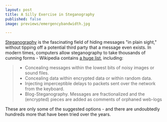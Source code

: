 ```yaml
--- 
layout: post
title: A Silly Exercise in Steganography
published: false
image: previews/emergencybandwidth.jpg

---
```


[Steganography](http://en.wikipedia.org/wiki/Steganography) is the fascinating field of hiding messages "in plain sight," without tipping off a potential third party that a message even exists. In modern times, computers allow steganography to take thousands of cunning forms -  Wikipedia contains [a huge list](http://en.wikipedia.org/wiki/Steganography#Digital), including:

> - Concealing messages within the lowest bits of noisy images or sound files.
> - Concealing data within encrypted data or within random data.
> - Injecting imperceptible delays to packets sent over the network from the keyboard.
> - Blog-Steganography. Messages are fractionalized and the (encrypted) pieces are added as comments of orphaned web-logs

These are only some of the suggested options - and there are undoubtedly hundreds more that have been tried over the years.
